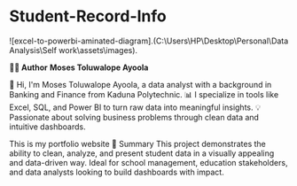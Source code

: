 # Student-Record-Info

![excel-to-powerbi-aminated-diagram].(C:\Users\HP\Desktop\Personal\Data Analysis\Self work\assets\images).


**👨‍💻 Author**
**Moses Toluwalope Ayoola**

👋 Hi, I'm Moses Toluwalope Ayoola, a data analyst with a background in Banking and Finance from Kaduna Polytechnic.
📊 I specialize in tools like Excel, SQL, and Power BI to turn raw data into meaningful insights.
💡 Passionate about solving business problems through clean data and intuitive dashboards.

This is my portfolio website
📝 Summary
This project demonstrates the ability to clean, analyze, and present student data in a visually appealing and data-driven way. Ideal for school management, education stakeholders, and data analysts looking to build dashboards with impact.
